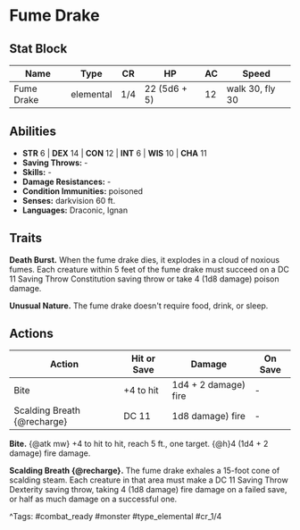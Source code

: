 # Fume Drake

## Stat Block

| Name | Type | CR | HP | AC | Speed |
|------|------|----|----|----|-------|
| Fume Drake | elemental | 1/4 | 22 (5d6 + 5) | 12 | walk 30, fly 30 |

## Abilities

- **STR** 6 | **DEX** 14 | **CON** 12 | **INT** 6 | **WIS** 10 | **CHA** 11
- **Saving Throws:** -  
- **Skills:** -  
- **Damage Resistances:** -  
- **Condition Immunities:** poisoned  
- **Senses:** darkvision 60 ft.  
- **Languages:** Draconic, Ignan

## Traits

**Death Burst.** When the fume drake dies, it explodes in a cloud of noxious fumes. Each creature within 5 feet of the fume drake must succeed on a DC 11 Saving Throw Constitution saving throw or take 4 (1d8 damage) poison damage.

**Unusual Nature.** The fume drake doesn't require food, drink, or sleep.


## Actions

| Action | Hit or Save | Damage | On Save |
|--------|--------------|--------|----------|
| Bite | +4 to hit | 1d4 + 2 damage) fire | - |
| Scalding Breath {@recharge} | DC 11 | 1d8 damage) fire | - |

**Bite.** {@atk mw} +4 to hit to hit, reach 5 ft., one target. {@h}4 (1d4 + 2 damage) fire damage.

**Scalding Breath {@recharge}.** The fume drake exhales a 15-foot cone of scalding steam. Each creature in that area must make a DC 11 Saving Throw Dexterity saving throw, taking 4 (1d8 damage) fire damage on a failed save, or half as much damage on a successful one.


^Tags: #combat_ready #monster #type_elemental #cr_1/4
